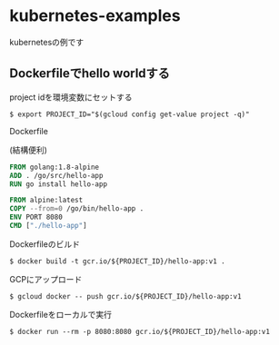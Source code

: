 # kubernetes-examples
kubernetesの例です

## Dockerfileでhello worldする

project idを環境変数にセットする

```console
$ export PROJECT_ID="$(gcloud config get-value project -q)"
```

Dockerfile  

(結構便利)  
```dockerfile
FROM golang:1.8-alpine
ADD . /go/src/hello-app
RUN go install hello-app

FROM alpine:latest
COPY --from=0 /go/bin/hello-app .
ENV PORT 8080
CMD ["./hello-app"]
```

Dockerfileのビルド
```console
$ docker build -t gcr.io/${PROJECT_ID}/hello-app:v1 .
```

GCPにアップロード
```console
$ gcloud docker -- push gcr.io/${PROJECT_ID}/hello-app:v1
```

Dockerfileをローカルで実行
```console
$ docker run --rm -p 8080:8080 gcr.io/${PROJECT_ID}/hello-app:v1
```
